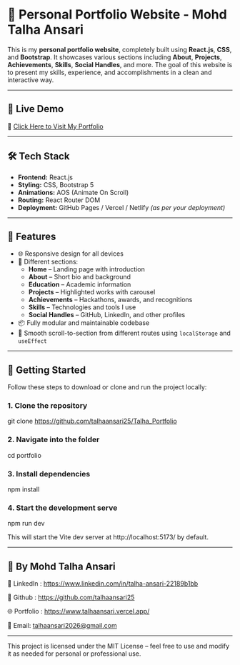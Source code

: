 # 💼 Personal Portfolio Website - Mohd Talha Ansari

This is my **personal portfolio website**, completely built using **React.js**, **CSS**, and **Bootstrap**. It showcases various sections including **About**, **Projects**, **Achievements**, **Skills**, **Social Handles**, and more. The goal of this website is to present my skills, experience, and accomplishments in a clean and interactive way.

---

## 🚀 Live Demo

🔗 [Click Here to Visit My Portfolio](https://www.talhaansari.vercel.app/)  


---

## 🛠️ Tech Stack

- **Frontend:** React.js
- **Styling:** CSS, Bootstrap 5
- **Animations:** AOS (Animate On Scroll)
- **Routing:** React Router DOM
- **Deployment:** GitHub Pages / Vercel / Netlify *(as per your deployment)*

---

## 🧩 Features

- 🌐 Responsive design for all devices
- 📄 Different sections:
  - **Home** – Landing page with introduction
  - **About** – Short bio and background
  - **Education** – Academic information
  - **Projects** – Highlighted works with carousel
  - **Achievements** – Hackathons, awards, and recognitions
  - **Skills** – Technologies and tools I use
  - **Social Handles** – GitHub, LinkedIn, and other profiles
- 📦 Fully modular and maintainable codebase
- 🎯 Smooth scroll-to-section from different routes using `localStorage` and `useEffect`

---

## 🧾 Getting Started

Follow these steps to download or clone and run the project locally:

### 1. Clone the repository

git clone https://github.com/talhaansari25/Talha_Portfolio

### 2. Navigate into the folder

cd portfolio

### 3. Install dependencies

npm install

### 4. Start the development serve
npm run dev

This will start the Vite dev server at http://localhost:5173/ by default.

---

## 👨 By Mohd Talha Ansari

🔗 LinkedIn : https://www.linkedin.com/in/talha-ansari-22189b1bb

🔗 Github : https://github.com/talhaansari25

🌐 Portfolio : https://www.talhaansari.vercel.app/

📧 Email: talhaansari2026@gmail.com


---

This project is licensed under the MIT License – feel free to use and modify it as needed for personal or professional use.


